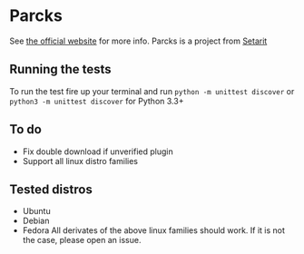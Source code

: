 # Parcks
See [the official website](http://parcks.setarit.com/) for more info.
Parcks is a project from [Setarit](http://setarit.com)

## Running the tests
To run the test fire up your terminal and run `python -m unittest discover` or `python3 -m unittest discover` for Python 3.3+

## To do
* Fix double download if unverified plugin
* Support all linux distro families

## Tested distros
* Ubuntu
* Debian
* Fedora
All derivates of the above linux families should work. If it is not the case, please open an issue.
